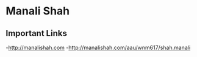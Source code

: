 # Manali Shah

## Important Links

-http://manalishah.com
-http://manalishah.com/aau/wnm617/shah.manali
